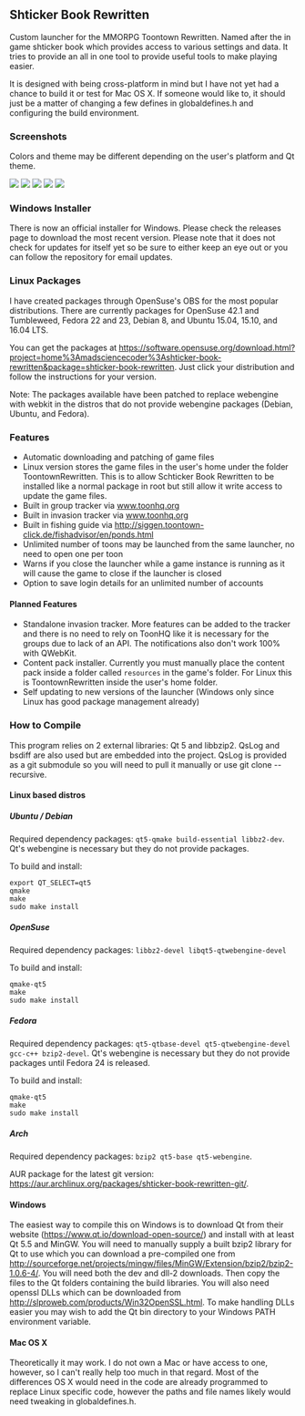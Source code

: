 ## Shticker Book Rewritten

Custom launcher for the MMORPG Toontown Rewritten.  Named after the in game shticker book which provides access to various settings and data.  It tries to provide an all in one tool to provide useful tools to make playing easier.

It is designed with being cross-platform in mind but I have not yet had a chance to build it or test for Mac OS X.  If someone would like to, it should just be a matter of changing a few defines in globaldefines.h and configuring the build environment.

### Screenshots

Colors and theme may be different depending on the user's platform and Qt theme.

![](https://raw.githubusercontent.com/madsciencecoder/Shticker-Book-Rewritten/master/pictures/launcher-tab.png)
![](https://raw.githubusercontent.com/madsciencecoder/Shticker-Book-Rewritten/master/pictures/groups-tab.png)
![](https://raw.githubusercontent.com/madsciencecoder/Shticker-Book-Rewritten/master/pictures/invasions-tab.png)
![](https://raw.githubusercontent.com/madsciencecoder/Shticker-Book-Rewritten/master/pictures/fishing-tab.png)
![](https://raw.githubusercontent.com/madsciencecoder/Shticker-Book-Rewritten/master/pictures/about-tab.png)

### Windows Installer

There is now an official installer for Windows.  Please check the releases page to download the most recent version.  Please note that it does not check for updates for itself yet so be sure to either keep an eye out or you can follow the repository for email updates.

### Linux Packages

I have created packages through OpenSuse's OBS for the most popular distributions.  There are currently packages for OpenSuse 42.1 and Tumbleweed, Fedora 22 and 23, Debian 8, and Ubuntu 15.04, 15.10, and 16.04 LTS.

You can get the packages at https://software.opensuse.org/download.html?project=home%3Amadsciencecoder%3Ashticker-book-rewritten&package=shticker-book-rewritten.  Just click your distribution and follow the instructions for your version.

Note: The packages available have been patched to replace webengine with webkit in the distros that do not provide webengine packages (Debian, Ubuntu, and Fedora).

### Features

* Automatic downloading and patching of game files
* Linux version stores the game files in the user's home under the folder ToontownRewritten.  This is to allow Schticker Book Rewritten to be installed like a normal package in root but still allow it write access to update the game files.
* Built in group tracker via www.toonhq.org
* Built in invasion tracker via www.toonhq.org
* Built in fishing guide via http://siggen.toontown-click.de/fishadvisor/en/ponds.html
* Unlimited number of toons may be launched from the same launcher, no need to open one per toon
* Warns if you close the launcher while a game instance is running as it will cause the game to close if the launcher is closed
* Option to save login details for an unlimited number of accounts

#### Planned Features

* Standalone invasion tracker.  More features can be added to the tracker and there is no need to rely on ToonHQ like it is necessary for the groups due to lack of an API.  The notifications also don't work 100% with QWebKit.
* Content pack installer.  Currently you must manually place the content pack inside a folder called `resources` in the game's folder.  For Linux this is ToontownRewritten inside the user's home folder.
* Self updating to new versions of the launcher (Windows only since Linux has good package management already)

### How to Compile

This program relies on 2 external libraries: Qt 5 and libbzip2.  QsLog and bsdiff are also used but are embedded into the project.  QsLog is provided as a git submodule so you will need to pull it manually or use git clone --recursive.

#### Linux based distros

##### Ubuntu / Debian

Required dependency packages: `qt5-qmake build-essential libbz2-dev`.  Qt's webengine is necessary but they do not provide packages.

To build and install:
```
export QT_SELECT=qt5
qmake
make
sudo make install
```

##### OpenSuse

Required dependency packages: `libbz2-devel libqt5-qtwebengine-devel`

To build and install:
```
qmake-qt5
make
sudo make install
````

##### Fedora

Required dependency packages: `qt5-qtbase-devel qt5-qtwebengine-devel gcc-c++ bzip2-devel`.  Qt's webengine is necessary but they do not provide packages until Fedora 24 is released.

To build and install:
```
qmake-qt5
make
sudo make install
````

##### Arch

Required dependency packages: `bzip2 qt5-base qt5-webengine`.

AUR package for the latest git version: https://aur.archlinux.org/packages/shticker-book-rewritten-git/.

#### Windows

The easiest way to compile this on Windows is to download Qt from their website (https://www.qt.io/download-open-source/) and install with at least Qt 5.5 and MinGW.  You will need to manually supply a built bzip2 library for Qt to use which you can download a pre-compiled one from http://sourceforge.net/projects/mingw/files/MinGW/Extension/bzip2/bzip2-1.0.6-4/.  You will need both the dev and dll-2 downloads.  Then copy the files to the Qt folders containing the build libraries.  You will also need openssl DLLs which can be downloaded from http://slproweb.com/products/Win32OpenSSL.html.  To make handling DLLs easier you may wish to add the Qt bin directory to your Windows PATH environment variable.

#### Mac OS X

Theoretically it may work.  I do not own a Mac or have access to one, however, so I can't really help too much in that regard.  Most of the differences OS X would need in the code are already programmed to replace Linux specific code, however the paths and file names likely would need tweaking in globaldefines.h. 
